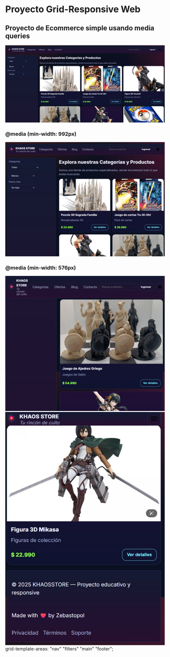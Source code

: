 # Proyecto Grid-Responsive Web

<h2>Proyecto de Ecommerce simple usando media queries</h2>

![imagen_referencial](assets/img/rdm1.jpg)
<h3>@media (min-width: 992px)</h3>

![imagen_referencial2](assets/img/rdm2.jpg)
<h3>@media (min-width: 576px)</h3>

![imagen_referencial3](assets/img/rdm3.jpg)
![imagen_referencial4](assets/img/rdm4.jpg)
grid-template-areas:
    "nav"
    "filters"
    "main"
    "footer";
